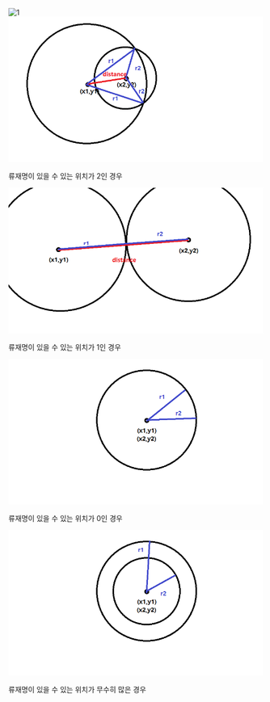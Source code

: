![1](img/1002_1.[png)  
![1](img/1002_2.png)  

류재명이 있을 수 있는 위치가 2인 경우

![2](img/1002_3.png)  

류재명이 있을 수 있는 위치가 1인 경우

![3](img/1002_4.png)  

류재명이 있을 수 있는 위치가 0인 경우

![4](img/1002_5.png)  

류재명이 있을 수 있는 위치가 무수히 많은 경우  

